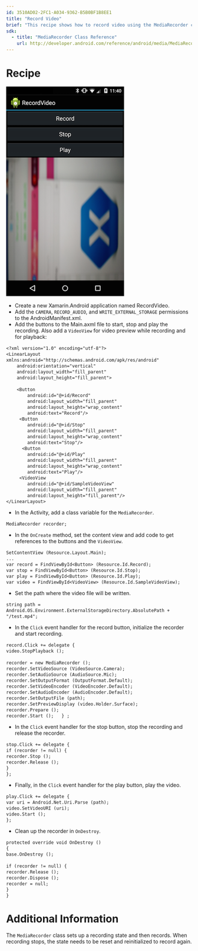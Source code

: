 ```yaml
---
id: 3510AD02-2FC1-A034-9362-B5B0BF1B8EE1
title: "Record Video"
brief: "This recipe shows how to record video using the MediaRecorder class and play it back with the MediaPlayer class."
sdk:
  - title: "MediaRecorder Class Reference" 
    url: http://developer.android.com/reference/android/media/MediaRecorder.html
---
```


<a name="Recipe" class="injected"></a>

# Recipe

 [ ![](Images/recordvideo.png)](Images/recordvideo.png)

-  Create a new Xamarin.Android application named RecordVideo.
-  Add the `CAMERA`, `RECORD_AUDIO`, and `WRITE_EXTERNAL_STORAGE` permissions to the AndroidManifest.xml.
-  Add the buttons to the Main.axml file to start, stop and play the recording. Also add a `VideoView` for video preview while recording and for playback:


```
<?xml version="1.0" encoding="utf-8"?>
<LinearLayout xmlns:android="http://schemas.android.com/apk/res/android"
    android:orientation="vertical"
    android:layout_width="fill_parent"
    android:layout_height="fill_parent">

    <Button  
        android:id="@+id/Record"
        android:layout_width="fill_parent"
        android:layout_height="wrap_content"
        android:text="Record"/>
     <Button  
        android:id="@+id/Stop"
        android:layout_width="fill_parent"
        android:layout_height="wrap_content"
        android:text="Stop"/>
      <Button  
        android:id="@+id/Play"
        android:layout_width="fill_parent"
        android:layout_height="wrap_content"
        android:text="Play"/>
     <VideoView
        android:id="@+id/SampleVideoView"
        android:layout_width="fill_parent"
        android:layout_height="fill_parent"/>
</LinearLayout>
```

-  In the Activity, add a class variable for the `MediaRecorder`.


```
MediaRecorder recorder;
```

-  In the `OnCreate` method, set the content view and add code to get references to the buttons and the `VideoView`.


```
SetContentView (Resource.Layout.Main);
...
var record = FindViewById<Button> (Resource.Id.Record);
var stop = FindViewById<Button> (Resource.Id.Stop);
var play = FindViewById<Button> (Resource.Id.Play);
var video = FindViewById<VideoView> (Resource.Id.SampleVideoView);
```

-  Set the path where the video file will be written.


```
string path = Android.OS.Environment.ExternalStorageDirectory.AbsolutePath + "/test.mp4";
```

-  In the `Click` event handler for the record button, initialize the recorder and start recording.


```
record.Click += delegate {
video.StopPlayback ();

recorder = new MediaRecorder ();
recorder.SetVideoSource (VideoSource.Camera);
recorder.SetAudioSource (AudioSource.Mic);
recorder.SetOutputFormat (OutputFormat.Default);
recorder.SetVideoEncoder (VideoEncoder.Default);
recorder.SetAudioEncoder (AudioEncoder.Default);
recorder.SetOutputFile (path);
recorder.SetPreviewDisplay (video.Holder.Surface);
recorder.Prepare ();
recorder.Start ();   } ;
```

-  In the `Click` event handler for the stop button, stop the recording and release the recorder.


```
stop.Click += delegate {
if (recorder != null) {
recorder.Stop ();
recorder.Release ();
}
};
```

-  Finally, in the `Click` event handler for the play button, play the video.


```
play.Click += delegate {
var uri = Android.Net.Uri.Parse (path);
video.SetVideoURI (uri);
video.Start ();
};
```

-  Clean up the recorder in `OnDestroy`.


```
protected override void OnDestroy ()
{
base.OnDestroy ();

if (recorder != null) {
recorder.Release ();
recorder.Dispose ();
recorder = null;
}
}
```

 <a name="Additional_Information" class="injected"></a>


# Additional Information

The `MediaRecorder` class sets up a recording state and then records. When
recording stops, the state needs to be reset and reinitialized to record
again.

